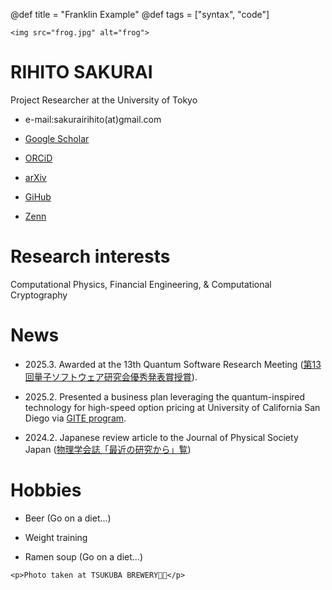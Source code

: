 @def title = "Franklin Example"
@def tags = ["syntax", "code"]

~~~
<img src="frog.jpg" alt="frog">
~~~

# RIHITO SAKURAI
Project Researcher at the University of Tokyo

- e-mail:sakurairihito(at)gmail.com

- [Google Scholar](https://scholar.google.com/citations?hl=ja&authuser=1&user=IKqeswsAAAAJ)

- [ORCiD](https://orcid.org/0000-0002-2287-7730)

- [arXiv](https://arxiv.org/search/?query=rihito+sakurai&searchtype=all&source=header)

- [GiHub](https://github.com/sakurairihito)

- [Zenn](https://zenn.dev/rihitosakurai)

# Research interests
Computational Physics, Financial Engineering, & Computational Cryptography

# News 
- 2025.3. Awarded at the 13th Quantum Software Research Meeting ([第13回量子ソフトウェア研究会優秀発表賞授賞](https://www.ipsj.or.jp/kenkyukai/event/qs13.html)). 

- 2025.2. Presented a business plan leveraging the quantum-inspired technology for high-speed option pricing at University of California San Diego via [GITE program](https://www.ducr.u-tokyo.ac.jp/activity/venture/gtie.html).

- 2024.2. Japanese review article to the Journal of Physical Society Japan ([物理学会誌「最近の研究から」覧](https://shinaoka.github.io/assets/qtt_jps_202402.pdf))

# Hobbies
- Beer (Go on a diet...)

- Weight training

- Ramen soup (Go on a diet...)


~~~ 
<p>Photo taken at TSUKUBA BREWERY🐸🍺</p>
~~~

